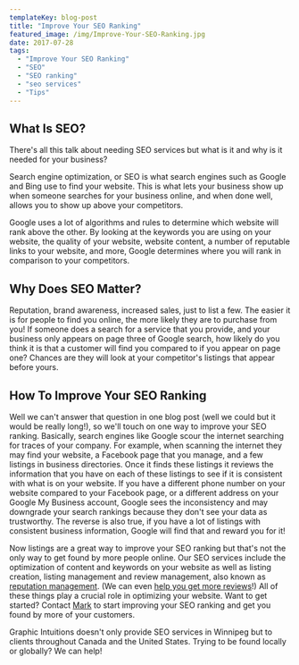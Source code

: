 ```yaml
---
templateKey: blog-post
title: "Improve Your SEO Ranking"
featured_image: /img/Improve-Your-SEO-Ranking.jpg
date: 2017-07-28
tags:
  - "Improve Your SEO Ranking"
  - "SEO"
  - "SEO ranking"
  - "seo services"
  - "Tips"
---
```


What Is SEO?
------------

There's all this talk about needing SEO services but what is it and why is it needed for your business?

Search engine optimization, or SEO is what search engines such as Google and Bing use to find your website. This is what lets your business show up when someone searches for your business online, and when done well, allows you to show up above your competitors.

Google uses a lot of algorithms and rules to determine which website will rank above the other. By looking at the keywords you are using on your website, the quality of your website, website content, a number of reputable links to your website, and more, Google determines where you will rank in comparison to your competitors.

Why Does SEO Matter?
--------------------

Reputation, brand awareness, increased sales, just to list a few. The easier it is for people to find you online, the more likely they are to purchase from you! If someone does a search for a service that you provide, and your business only appears on page three of Google search, how likely do you think it is that a customer will find you compared to if you appear on page one? Chances are they will look at your competitor's listings that appear before yours.

How To Improve Your SEO Ranking
-------------------------------

Well we can't answer that question in one blog post (well we could but it would be really long!), so we'll touch on one way to improve your SEO ranking. Basically, search engines like Google scour the internet searching for traces of your company. For example, when scanning the internet they may find your website, a Facebook page that you manage, and a few listings in business directories. Once it finds these listings it reviews the information that you have on each of these listings to see if it is consistent with what is on your website. If you have a different phone number on your website compared to your Facebook page, or a different address on your Google My Business account, Google sees the inconsistency and may downgrade your search rankings because they don't see your data as trustworthy. The reverse is also true, if you have a lot of listings with consistent business information, Google will find that and reward you for it!

Now listings are a great way to improve your SEO ranking but that's not the only way to get found by more people online. Our SEO services include the optimization of content and keywords on your website as well as listing creation, listing management and review management, also known as [reputation management](https://graphicintuitions.com/services/reputation-management/). (We can even [help you get more reviews](https://graphicintuitions.com/services/reputation-management/)!) All of these things play a crucial role in optimizing your website. Want to get started? Contact [Mark](mailto:digitalmarketing@teamgi.ca) to start improving your SEO ranking and get you found by more of your customers.

Graphic Intuitions doesn't only provide SEO services in Winnipeg but to clients throughout Canada and the United States. Trying to be found locally or globally? We can help!